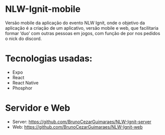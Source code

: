 # NLW-Ignit-mobile

Versão mobile da aplicação do evento NLW Ignit, onde o objetivo da aplicação é a criação de um aplicativo, versão mobile e web, que facilitaria formar ‘duo’ com outras pessoas em jogos, com função de por nos pedidos o nick do discord.

# Tecnologias usadas:

 - Expo
 - React
 - React Native
 - Phosphor

# Servidor e Web
- Server: https://github.com/BrunoCezarGuimaraes/NLW-Ignit-server
- Web: https://github.com/BrunoCezarGuimaraes/NLW-Ignit-web
